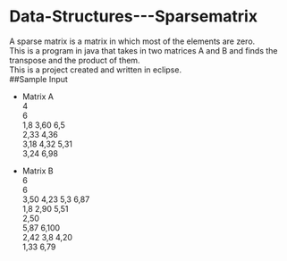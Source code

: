 # Data-Structures---Sparsematrix
A sparse matrix is a matrix in which most of the elements are zero.    
This is a program in java that takes in two matrices A and B and finds the transpose and the product of them.     
This is a project created and written in eclipse.     
##Sample Input    
 * Matrix A               
4        
6     
1,8 3,60 6,5           
2,33 4,36    
3,18 4,32 5,31    
3,24 6,98    
    
 * Matrix B    
6    
6    
3,50 4,23 5,3 6,87    
1,8 2,90 5,51    
2,50    
5,87 6,100    
2,42 3,8 4,20    
1,33 6,79    


